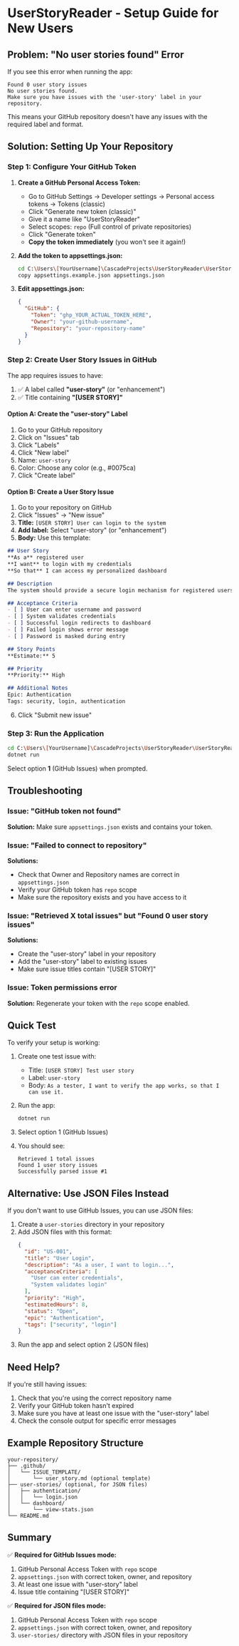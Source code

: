 # UserStoryReader - Setup Guide for New Users

## Problem: "No user stories found" Error

If you see this error when running the app:
```
Found 0 user story issues
No user stories found.
Make sure you have issues with the 'user-story' label in your repository.
```

This means your GitHub repository doesn't have any issues with the required label and format.

## Solution: Setting Up Your Repository

### Step 1: Configure Your GitHub Token

1. **Create a GitHub Personal Access Token:**
   - Go to GitHub Settings → Developer settings → Personal access tokens → Tokens (classic)
   - Click "Generate new token (classic)"
   - Give it a name like "UserStoryReader"
   - Select scopes: `repo` (Full control of private repositories)
   - Click "Generate token"
   - **Copy the token immediately** (you won't see it again!)

2. **Add the token to appsettings.json:**
   ```bash
   cd C:\Users\[YourUsername]\CascadeProjects\UserStoryReader\UserStoryReader
   copy appsettings.example.json appsettings.json
   ```

3. **Edit appsettings.json:**
   ```json
   {
     "GitHub": {
       "Token": "ghp_YOUR_ACTUAL_TOKEN_HERE",
       "Owner": "your-github-username",
       "Repository": "your-repository-name"
     }
   }
   ```

### Step 2: Create User Story Issues in GitHub

The app requires issues to have:
1. ✅ A label called **"user-story"** (or "enhancement")
2. ✅ Title containing **"[USER STORY]"**

#### Option A: Create the "user-story" Label

1. Go to your GitHub repository
2. Click on "Issues" tab
3. Click "Labels"
4. Click "New label"
5. Name: `user-story`
6. Color: Choose any color (e.g., #0075ca)
7. Click "Create label"

#### Option B: Create a User Story Issue

1. Go to your repository on GitHub
2. Click "Issues" → "New issue"
3. **Title:** `[USER STORY] User can login to the system`
4. **Add label:** Select "user-story" (or "enhancement")
5. **Body:** Use this template:

```markdown
## User Story
**As a** registered user
**I want** to login with my credentials
**So that** I can access my personalized dashboard

## Description
The system should provide a secure login mechanism for registered users.

## Acceptance Criteria
- [ ] User can enter username and password
- [ ] System validates credentials
- [ ] Successful login redirects to dashboard
- [ ] Failed login shows error message
- [ ] Password is masked during entry

## Story Points
**Estimate:** 5

## Priority
**Priority:** High

## Additional Notes
Epic: Authentication
Tags: security, login, authentication
```

6. Click "Submit new issue"

### Step 3: Run the Application

```bash
cd C:\Users\[YourUsername]\CascadeProjects\UserStoryReader\UserStoryReader
dotnet run
```

Select option **1** (GitHub Issues) when prompted.

## Troubleshooting

### Issue: "GitHub token not found"
**Solution:** Make sure `appsettings.json` exists and contains your token.

### Issue: "Failed to connect to repository"
**Solutions:**
- Check that Owner and Repository names are correct in `appsettings.json`
- Verify your GitHub token has `repo` scope
- Make sure the repository exists and you have access to it

### Issue: "Retrieved X total issues" but "Found 0 user story issues"
**Solutions:**
- Create the "user-story" label in your repository
- Add the "user-story" label to existing issues
- Make sure issue titles contain "[USER STORY]"

### Issue: Token permissions error
**Solution:** Regenerate your token with the `repo` scope enabled.

## Quick Test

To verify your setup is working:

1. Create one test issue with:
   - Title: `[USER STORY] Test user story`
   - Label: `user-story`
   - Body: `As a tester, I want to verify the app works, so that I can use it.`

2. Run the app:
   ```bash
   dotnet run
   ```

3. Select option 1 (GitHub Issues)

4. You should see:
   ```
   Retrieved 1 total issues
   Found 1 user story issues
   Successfully parsed issue #1
   ```

## Alternative: Use JSON Files Instead

If you don't want to use GitHub Issues, you can use JSON files:

1. Create a `user-stories` directory in your repository
2. Add JSON files with this format:
   ```json
   {
     "id": "US-001",
     "title": "User Login",
     "description": "As a user, I want to login...",
     "acceptanceCriteria": [
       "User can enter credentials",
       "System validates login"
     ],
     "priority": "High",
     "estimatedHours": 8,
     "status": "Open",
     "epic": "Authentication",
     "tags": ["security", "login"]
   }
   ```
3. Run the app and select option 2 (JSON files)

## Need Help?

If you're still having issues:
1. Check that you're using the correct repository name
2. Verify your GitHub token hasn't expired
3. Make sure you have at least one issue with the "user-story" label
4. Check the console output for specific error messages

## Example Repository Structure

```
your-repository/
├── .github/
│   └── ISSUE_TEMPLATE/
│       └── user_story.md (optional template)
├── user-stories/ (optional, for JSON files)
│   ├── authentication/
│   │   └── login.json
│   └── dashboard/
│       └── view-stats.json
└── README.md
```

## Summary

✅ **Required for GitHub Issues mode:**
1. GitHub Personal Access Token with `repo` scope
2. `appsettings.json` with correct token, owner, and repository
3. At least one issue with "user-story" label
4. Issue title containing "[USER STORY]"

✅ **Required for JSON files mode:**
1. GitHub Personal Access Token with `repo` scope
2. `appsettings.json` with correct token, owner, and repository
3. `user-stories/` directory with JSON files in your repository
